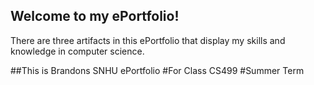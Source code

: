 ## Welcome to my ePortfolio!

There are three artifacts in this ePortfolio that display my skills and knowledge in computer science.

##This is Brandons SNHU ePortfolio
#For Class CS499
#Summer Term

